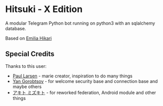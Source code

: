 # Hitsuki - X Edition

A modular Telegram Python bot running on python3 with an sqlalchemy database.

Based on [Emilia Hikari](https://github.com/AyraHikari/EmiliaHikari)

## Special Credits

Thanks to this user:
* [Paul Larsen](https://github.com/PaulSonOfLars) - marie creator, inspiration to do many things
* [Yan Gorobtsov](https://github.com/MrYacha) - for welcome security base and connection base and maybe others
* [アキト ミズキト](https://github.com/peaktogoo) - for reworked federation, Android module and other things
